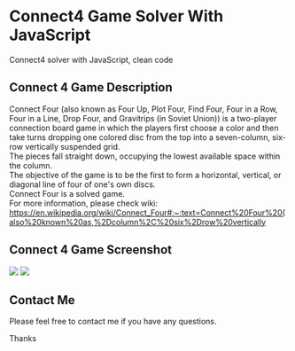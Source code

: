# Connect4 Game Solver With JavaScript
Connect4 solver with JavaScript, clean code

## Connect 4 Game Description
Connect Four (also known as Four Up, Plot Four, Find Four, Four in a Row, Four in a Line, Drop Four, and Gravitrips (in Soviet Union)) is a two-player connection board game in which the players first choose a color and then take turns dropping one colored disc from the top into a seven-column, six-row vertically suspended grid. <br/>
The pieces fall straight down, occupying the lowest available space within the column. <br/>
The objective of the game is to be the first to form a horizontal, vertical, or diagonal line of four of one's own discs. <br/>
Connect Four is a solved game. <br/>
For more information, please check wiki: https://en.wikipedia.org/wiki/Connect_Four#:~:text=Connect%20Four%20(also%20known%20as,%2Dcolumn%2C%20six%2Drow%20vertically


## Connect 4 Game Screenshot
<img src="https://p47.f4.n0.cdn.getcloudapp.com/items/Z4uYgZAX/Image%202020-07-22%20at%203.14.00%20AM.png?v=d1ac827db6a2406b711bb4c2ea25c175" />
<img src="https://p47.f4.n0.cdn.getcloudapp.com/items/BluO9pRP/Image%202020-07-22%20at%203.14.53%20AM.png?v=e386d230115430d8cf77f9cd78e67fc8" />

## Contact Me
Please feel free to contact me if you have any questions.

Thanks
